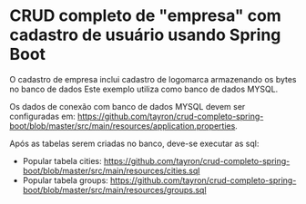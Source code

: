 # CRUD completo de "empresa" com cadastro de usuário usando Spring Boot

O cadastro de empresa inclui cadastro de logomarca armazenando os bytes no banco de dados
Este exemplo utiliza como banco de dados MYSQL.

Os dados de conexão com banco de dados MYSQL devem ser configuradas em: https://github.com/tayron/crud-completo-spring-boot/blob/master/src/main/resources/application.properties.

Após as tabelas serem criadas no banco, deve-se executar as sql:

- Popular tabela cities: https://github.com/tayron/crud-completo-spring-boot/blob/master/src/main/resources/cities.sql
- Popular tabela groups: https://github.com/tayron/crud-completo-spring-boot/blob/master/src/main/resources/groups.sql
